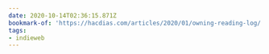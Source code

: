 ```yaml
---
date: 2020-10-14T02:36:15.871Z
bookmark-of: 'https://hacdias.com/articles/2020/01/owning-reading-log/'
tags:
- indieweb
---
```


